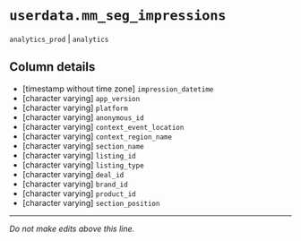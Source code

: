 # `userdata.mm_seg_impressions`
`analytics_prod` | `analytics`

## Column details
* [timestamp without time zone] `impression_datetime`
* [character varying] `app_version`
* [character varying] `platform`
* [character varying] `anonymous_id`
* [character varying] `context_event_location`
* [character varying] `context_region_name`
* [character varying] `section_name`
* [character varying] `listing_id`
* [character varying] `listing_type`
* [character varying] `deal_id`
* [character varying] `brand_id`
* [character varying] `product_id`
* [character varying] `section_position`

-------------------------------------------------------------------------------
*Do not make edits above this line.*
